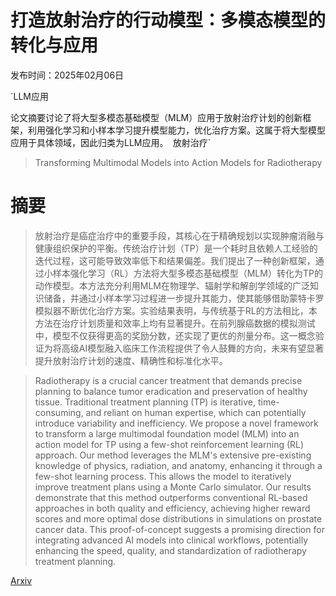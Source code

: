 # 打造放射治疗的行动模型：多模态模型的转化与应用

发布时间：2025年02月06日

`LLM应用

论文摘要讨论了将大型多模态基础模型（MLM）应用于放射治疗计划的创新框架，利用强化学习和小样本学习提升模型能力，优化治疗方案。这属于将大型模型应用于具体领域，因此归类为LLM应用。` `放射治疗`

> Transforming Multimodal Models into Action Models for Radiotherapy

# 摘要

> 放射治疗是癌症治疗中的重要手段，其核心在于精确规划以实现肿瘤消融与健康组织保护的平衡。传统治疗计划（TP）是一个耗时且依赖人工经验的迭代过程，这可能导致效率低下和结果偏差。我们提出了一种创新框架，通过小样本强化学习（RL）方法将大型多模态基础模型（MLM）转化为TP的动作模型。本方法充分利用MLM在物理学、辐射学和解剖学领域的广泛知识储备，并通过小样本学习过程进一步提升其能力，使其能够借助蒙特卡罗模拟器不断优化治疗方案。实验结果表明，与传统基于RL的方法相比，本方法在治疗计划质量和效率上均有显著提升。在前列腺癌数据的模拟测试中，模型不仅获得更高的奖励分数，还实现了更优的剂量分布。这一概念验证为将高级AI模型融入临床工作流程提供了令人鼓舞的方向，未来有望显著提升放射治疗计划的速度、精确性和标准化水平。

> Radiotherapy is a crucial cancer treatment that demands precise planning to balance tumor eradication and preservation of healthy tissue. Traditional treatment planning (TP) is iterative, time-consuming, and reliant on human expertise, which can potentially introduce variability and inefficiency. We propose a novel framework to transform a large multimodal foundation model (MLM) into an action model for TP using a few-shot reinforcement learning (RL) approach. Our method leverages the MLM's extensive pre-existing knowledge of physics, radiation, and anatomy, enhancing it through a few-shot learning process. This allows the model to iteratively improve treatment plans using a Monte Carlo simulator. Our results demonstrate that this method outperforms conventional RL-based approaches in both quality and efficiency, achieving higher reward scores and more optimal dose distributions in simulations on prostate cancer data. This proof-of-concept suggests a promising direction for integrating advanced AI models into clinical workflows, potentially enhancing the speed, quality, and standardization of radiotherapy treatment planning.

[Arxiv](https://arxiv.org/abs/2502.04408)